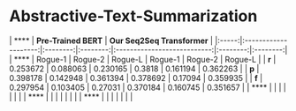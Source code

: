 # Abstractive-Text-Summarization

| ****  | **Pre-Trained BERT**                       | **Our Seq2Seq Transformer**                       |
|:-----:|:--------------------:|:--------:|:--------:|:---------------------------:|:--------:|:--------:|
| ****  | Rogue-1              | Rogue-2  | Rogue-L  | Rogue-1                     | Rogue-2  | Rogue-L  |
| **r** | 0.253672             | 0.088063 | 0.230165 | 0.3818                      | 0.161194 | 0.362263 |
| **p** | 0.398178             | 0.142948 | 0.361394 | 0.378692                    | 0.17094  | 0.359935 |
| **f** | 0.297954             | 0.103405 | 0.27031  | 0.370184                    | 0.160745 | 0.351657 |
| ****  |                      |          |          |                             |          |          |
| ****  |                      |          |          |                             |          |          |
| ****  |                      |          |          |                             |          |          |
